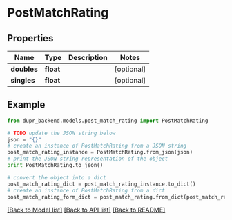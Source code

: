 # PostMatchRating


## Properties
Name | Type | Description | Notes
------------ | ------------- | ------------- | -------------
**doubles** | **float** |  | [optional] 
**singles** | **float** |  | [optional] 

## Example

```python
from dupr_backend.models.post_match_rating import PostMatchRating

# TODO update the JSON string below
json = "{}"
# create an instance of PostMatchRating from a JSON string
post_match_rating_instance = PostMatchRating.from_json(json)
# print the JSON string representation of the object
print PostMatchRating.to_json()

# convert the object into a dict
post_match_rating_dict = post_match_rating_instance.to_dict()
# create an instance of PostMatchRating from a dict
post_match_rating_form_dict = post_match_rating.from_dict(post_match_rating_dict)
```
[[Back to Model list]](../README.md#documentation-for-models) [[Back to API list]](../README.md#documentation-for-api-endpoints) [[Back to README]](../README.md)


